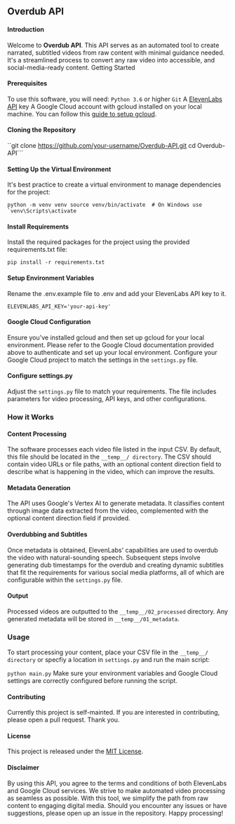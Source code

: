 ## Overdub API

#### Introduction

Welcome to **Overdub API**. This API serves as an automated tool to create narrated, subtitled videos from raw content with minimal guidance needed. It's a streamlined process to convert any raw video into accessible, and social-media-ready content.
Getting Started

#### Prerequisites

To use this software, you will need:
`Python 3.6` or higher
`Git`
A [ElevenLabs API](https://elevenlabs.io/docs/introduction) key
A Google Cloud account with gcloud installed on your local machine. You can follow this [guide to setup gcloud](https://cloud.google.com/sdk/docs/install).
#### Cloning the Repository


``git clone https://github.com/your-username/Overdub-API.git
cd Overdub-API```
#### Setting Up the Virtual Environment

It's best practice to create a virtual environment to manage dependencies for the project:

``python -m venv venv
source venv/bin/activate  # On Windows use `venv\Scripts\activate``
#### Install Requirements

Install the required packages for the project using the provided requirements.txt file:

`pip install -r requirements.txt`
#### Setup Environment Variables

Rename the .env.example file to .env and add your ElevenLabs API key to it.

`ELEVENLABS_API_KEY='your-api-key'`
#### Google Cloud Configuration

Ensure you've installed gcloud and then set up gcloud for your local environment. Please refer to the Google Cloud documentation provided above to authenticate and set up your local environment.
Configure your Google Cloud project to match the settings in the `settings.py` file.
#### Configure settings.py

Adjust the `settings.py` file to match your requirements. The file includes parameters for video processing, API keys, and other configurations.
### How it Works

#### Content Processing

The software processes each video file listed in the input CSV. By default, this file should be located in the `__temp__/ directory`. The CSV should contain video URLs or file paths, with an optional content direction field to describe what is happening in the video, which can improve the results.
#### Metadata Generation

The API uses Google's Vertex AI to generate metadata. It classifies content through image data extracted from the video, complemented with the optional content direction field if provided.
#### Overdubbing and Subtitles

Once metadata is obtained, ElevenLabs' capabilities are used to overdub the video with natural-sounding speech. Subsequent steps involve generating dub timestamps for the overdub and creating dynamic subtitles that fit the requirements for various social media platforms, all of which are configurable within the `settings.py` file.
#### Output

Processed videos are outputted to the `__temp__/02_processed` directory. Any generated metadata will be stored in `__temp__/01_metadata`.
### Usage

To start processing your content, place your CSV file in the `__temp__/ directory` or specfiy a location in `settings.py` and run the main script:

`python main.py`
Make sure your environment variables and Google Cloud settings are correctly configured before running the script.
#### Contributing

Currently this project is self-mainted. If you are interested in contributing, please open a pull request. Thank you.
#### License

This project is released under the [MIT License](https://opensource.org/license/mit/).
#### Disclaimer

By using this API, you agree to the terms and conditions of both ElevenLabs and Google Cloud services.
We strive to make automated video processing as seamless as possible. With this tool, we simplify the path from raw content to engaging digital media. Should you encounter any issues or have suggestions, please open up an issue in the repository.
Happy processing!
